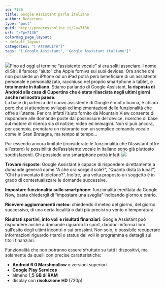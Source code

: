 ```yaml
---
id: 7136
title: Google Assistant parla italiano
author: Redazione
type: "post"
guid: http://progressonline.it/?p=7136
url: "/?p=7136"
colormag_page_layout:
- default_layout
categories: "['ATTUALITÀ']"
tags: "['Google Assistant', 'Google Assistant italiano']"
---
```


![](https://progressonline.it/wp-content/uploads/2017/11/ap_resize-300x184.png)Fino ad oggi al termine “assistente vocale” si era soliti associare il nome di Siri, il famoso “aiuto” che Apple forniva sui suoi devices. Ora anche chi non possiede un iPhone od un iPad potrà però beneficiare di un assistente personale e personalizzato, racchiuso nel proprio smartphone o tablet, e **totalmente in italiano**. Stiamo parlando di Google Assistant, **la risposta di Android alla casa di Cupertino che è stata rilasciata negli ultimi giorni anche nel nostro paese**.  
La base di partenza del nuovo assistente di Google è molto buona, è chiaro però che si attendono sviluppi ed implementazioni delle funzionalità che offre all’utente. Per ora infatti l’aiuto fornito da Mountain View consente di rispondere alle domande poste dal possessore del device, ricerche di base sul motore di ricerca sia di notizie, video ed immagini. Non si può ancora, per esempio, prenotare un ristorante con un semplice comando vocale come in Gran Bretagna, ma tempo al tempo…

Pur essendo ancora limitate (considerate le funzionalità che l’Assistant offre all’estero) le possibilità dell’assistente vocale in italiano sono già piuttosto soddisfacenti. Chi possiede uno smartphone potrà infatti:![](https://progressonline.it/wp-content/uploads/2017/11/Google-Assistant-in-italiano-300x197.jpg)

**Trovare risposte**: Google Assistant è capace di rispondere direttamente a domande generali come “A che ora sorge il sole?”, “Quanto dista la luna?”, “Chi ha inventato il telefono?”. Inoltre, una volta proposto un soggetto è in grado di contestualizzare le domande successive.

**Impostare funzionalità sullo smartphone**: funzionalità ereditata da Google Now, basta chiedergli di “impostare una sveglia” indicando giorno e orario.

**Ricevere aggiornamenti meteo**: chiedendo il meteo del giorno, del giorno successivo, di una certa località o dati più precisi su vento o temperatura.

**Risultati sportivi, info voli e risultati finanziari**: Google Assistant può rispondere anche a domande riguardo lo sport, dandoci informazioni sull’esito degli ultimi incontri o sui prossimi. Non solo, è possibile recuperare informazioni riguardo ritardi o status dei voli in programma e dettagli sui titoli finanziari.

Funzionalità che non potranno essere sfruttate su tutti i dispositivi, ma solamente da quelli con precise caratteristiche:

- **Android 6.0 Marshmallow** o versioni superiori
- **Google Play Services**
- almeno **1,5 GB di RAM**
- display con **risoluzione HD** (720p)